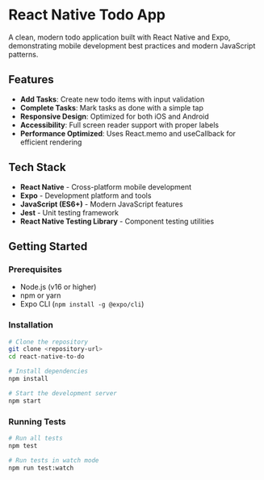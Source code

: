 # React Native Todo App

A clean, modern todo application built with React Native and Expo, demonstrating mobile development best practices and modern JavaScript patterns.

## Features

- **Add Tasks**: Create new todo items with input validation
- **Complete Tasks**: Mark tasks as done with a simple tap
- **Responsive Design**: Optimized for both iOS and Android
- **Accessibility**: Full screen reader support with proper labels
- **Performance Optimized**: Uses React.memo and useCallback for efficient rendering

## Tech Stack

- **React Native** - Cross-platform mobile development
- **Expo** - Development platform and tools
- **JavaScript (ES6+)** - Modern JavaScript features
- **Jest** - Unit testing framework
- **React Native Testing Library** - Component testing utilities

## Getting Started

### Prerequisites
- Node.js (v16 or higher)
- npm or yarn
- Expo CLI (`npm install -g @expo/cli`)

### Installation

```bash
# Clone the repository
git clone <repository-url>
cd react-native-to-do

# Install dependencies
npm install

# Start the development server
npm start
```

### Running Tests

```bash
# Run all tests
npm test

# Run tests in watch mode
npm run test:watch
```
